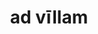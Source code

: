 ---
title: ad vīllam
meaning: to the house
ch: 9
di: (accusative singular)
pos: prepphrase
preposition: ad
noun: vīllam
---